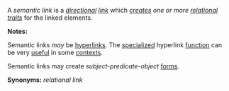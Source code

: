 A *semantic link* is a *[directional](https://github.com/gcassel/Modular-Organization-Terminology/blob/master/terms/direct.md) [link](https://github.com/gcassel/Modular-Organization-Terminology/blob/master/terms/link.md)* which *[creates](https://github.com/gcassel/Modular-Organization-Terminology/blob/master/terms/create.md) one or more [relational traits](https://github.com/gcassel/Modular-Organization-Terminology/blob/master/terms/relational-trait.md)* for the linked elements.
		
**Notes:**  

Semantic links *may* be [hyperlinks](https://github.com/gcassel/Modular-Organization-Terminology/blob/master/terms/hyperlink.md).  The [specialized](https://github.com/gcassel/Modular-Organization-Terminology/blob/master/terms/specialize.md) hyperlink [function](https://github.com/gcassel/Modular-Organization-Terminology/blob/master/terms/function.md) can be very [useful](https://github.com/gcassel/Modular-Organization-Terminology/blob/master/terms/use.md) in some [contexts](https://github.com/gcassel/Modular-Organization-Terminology/blob/master/terms/context.md).

Semantic links may create *subject-predicate-object* [forms](https://github.com/gcassel/Modular-Organization-Terminology/blob/master/terms/form.md).
		
**Synonyms:**  *relational link*
